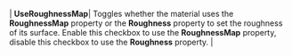 | **UseRoughnessMap**| Toggles whether the material uses the **RoughnessMap** property or the **Roughness** property to set the roughness of its surface. Enable this checkbox to use the **RoughnessMap** property, disable this checkbox to use the **Roughness** property. |
